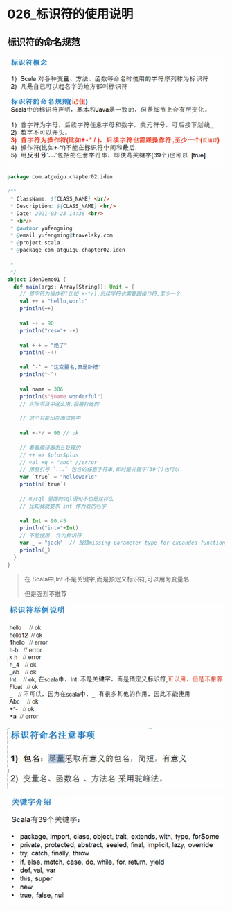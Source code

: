 # 026_标识符的使用说明

## 标识符的命名规范

![image-20210323143713682](026_%E6%A0%87%E8%AF%86%E7%AC%A6%E7%9A%84%E4%BD%BF%E7%94%A8%E8%AF%B4%E6%98%8E/image-20210323143713682.png)

```scala
package com.atguigu.chapter02.iden

/**
 * ClassName: ${CLASS_NAME} <br/>
 * Description: ${CLASS_NAME} <br/>
 * Date: 2021-03-23 14:38 <br/>
 * <br/>
 * @author yufengming
 * @email yufengming@travelsky.com
 * @project scala
 * @package com.atguigu.chapter02.iden

 *
 */
object IdenDemo01 {
  def main(args: Array[String]): Unit = {
    // 首字符为操作符(比如 +-*/),后续字符也需要跟操作符,至少一个
    val ++ = "hello,world"
    println(++)

    val -+ = 90
    println("res="+ -+)

    val +-+ = "绝了"
    println(+-+)

    val ^-^ = "这变量名,真是卧槽"
    println(^-^)

    val name = 386
    println(s"$name wonderful")
    // 实际项目中这么用,会被打死的

    // 这个只能出在面试题中

    val +-*/ = 90 // ok

    // 看看编译器怎么处理的
    // ++ => $plus$plus
    // val +q = "abc" //error
    // 用反引号 `...` 包含的任意字符串,即时是关键字(39个)也可以
    var `true` = "helloworld"
    println(`true`)

    // mysql 里面的sql语句不也是这样么
    // 比如我就要求 int 作为表的名字

    val Int = 90.45
    println("int="+Int)
    // 不能使用_ 作为标识符
    var _ = "jack"  // 报错missing parameter type for expanded function ((<x$2: error>) => println(x$2))
    println(_)
  }
}
```


>在 Scala中,Int 不是关键字,而是预定义标识符,可以用为变量名
>
>但是强烈不推荐
>
>

![image-20210323151441562](026_%E6%A0%87%E8%AF%86%E7%AC%A6%E7%9A%84%E4%BD%BF%E7%94%A8%E8%AF%B4%E6%98%8E/image-20210323151441562.png)

![image-20210323151526040](026_%E6%A0%87%E8%AF%86%E7%AC%A6%E7%9A%84%E4%BD%BF%E7%94%A8%E8%AF%B4%E6%98%8E/image-20210323151526040.png)

![image-20210323151658184](026_%E6%A0%87%E8%AF%86%E7%AC%A6%E7%9A%84%E4%BD%BF%E7%94%A8%E8%AF%B4%E6%98%8E/image-20210323151658184.png)